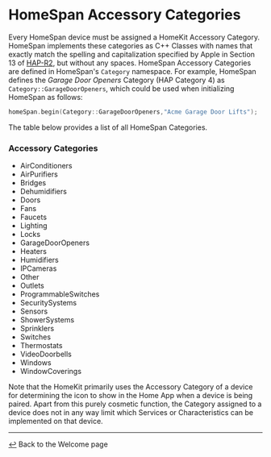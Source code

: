 # HomeSpan Accessory Categories

Every HomeSpan device must be assigned a HomeKit Accessory Category. HomeSpan implements these categories as C++ Classes with names that exactly match the spelling and capitalization specified by Apple in Section 13 of [HAP-R2](https://developer.apple.com/support/homekit-accessory-protocol/), but without any spaces.  HomeSpan Accessory Categories are defined in HomeSpan's `Category` namespace.  For example, HomeSpan defines the *Garage Door Openers* Category (HAP Category 4) as `Category::GarageDoorOpeners`, which could be used when initializing HomeSpan as follows:

```C++
homeSpan.begin(Category::GarageDoorOpeners,"Acme Garage Door Lifts");
```

The table below provides a list of all HomeSpan Categories.

### Accessory Categories

* AirConditioners
* AirPurifiers
* Bridges
* Dehumidifiers
* Doors
* Fans
* Faucets
* Lighting
* Locks
* GarageDoorOpeners
* Heaters
* Humidifiers
* IPCameras
* Other
* Outlets
* ProgrammableSwitches
* SecuritySystems
* Sensors
* ShowerSystems
* Sprinklers
* Switches
* Thermostats
* VideoDoorbells
* Windows
* WindowCoverings

Note that the HomeKit primarily uses the Accessory Category of a device for determining the icon to show in the Home App when a device is being paired.  Apart from this purely cosmetic function, the Category assigned to a device does not in any way limit which Services or Characteristics can be implemented on that device.

---

[↩️](README.md) Back to the Welcome page

